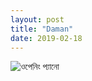 ```yaml
---
layout: post
title: "Daman"
date: 2019-02-18
---
```


![ওপেনিং প্যানো](../../../../../Resources/IMG_8795.jpg)

